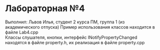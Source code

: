 # Лабораторная №4
Выполнил: Львов Илья, студент 2 курса ПМ, группа 1 (из академического отпуска)
Пример использования классов находится в файле Lab4.cpp\
Классы слушателя, кнопки, интерфейс INotifyPropertyChanged находятся в файле property.h, их реализация в файле property.cpp